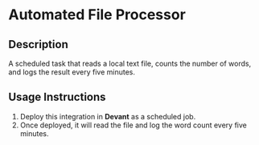 # Automated File Processor

## Description
A scheduled task that reads a local text file, counts the number of words, and logs the result every five minutes.

## Usage Instructions
1. Deploy this integration in **Devant** as a scheduled job.
2. Once deployed, it will read the file and log the word count every five minutes.
